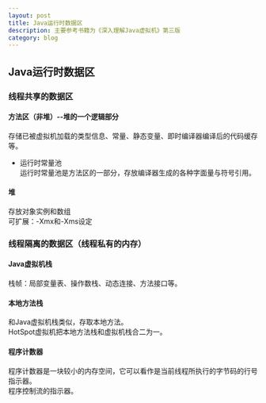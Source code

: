 ```yaml
---
layout: post
title: Java运行时数据区
description: 主要参考书籍为《深入理解Java虚拟机》第三版
category: blog
---
```


## Java运行时数据区

### 线程共享的数据区

#### 方法区（非堆）--堆的一个逻辑部分
存储已被虚拟机加载的类型信息、常量、静态变量、即时编译器编译后的代码缓存等。  
- 运行时常量池  
运行时常量池是方法区的一部分，存放编译器生成的各种字面量与符号引用。  

#### 堆  
存放对象实例和数组  
可扩展：-Xmx和-Xms设定  

### 线程隔离的数据区（线程私有的内存）

#### Java虚拟机栈
栈帧：局部变量表、操作数栈、动态连接、方法接口等。  

#### 本地方法栈 
和Java虚拟机栈类似，存取本地方法。  
HotSpot虚拟机把本地方法栈和虚拟机栈合二为一。  

#### 程序计数器
程序计数器是一块较小的内存空间，它可以看作是当前线程所执行的字节码的行号指示器。  
程序控制流的指示器。   







































